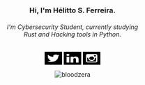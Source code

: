 <h3 align="center">Hi, I'm Hélitto S. Ferreira.</h3>

<h6 align="center">
I'm Cybersecurity Student, currently studying<br>Rust and Hacking tools in Python.
</h6>

<p align="center">
<a href="https://twitter.com/bloodzer4" target="blank"><img align="center" src="https://raw.githubusercontent.com/bloodzera/bloodzera/blood/logos/twitter-svgrepo.svg" alt="bloodzer4" height="30" width="40" /></a>
<a href="https://linkedin.com/in/helittosf" target="blank"><img align="center" src="https://raw.githubusercontent.com/bloodzera/bloodzera/blood/logos/linkedin-svgrepo.svg" alt="helittosf" height="30" width="40" /></a>
<a href="https://instagram.com/helittosf" target="blank"><img align="center" src="https://raw.githubusercontent.com/bloodzera/bloodzera/blood/logos/instagram-svgrepo.svg" alt="helittosf" height="30" width="40" /></a>
</p>

<center><img src="https://github-readme-stats.vercel.app/api?username=bloodzera&show_icons=false&theme=dark&locale=en" alt="bloodzera" /></center>
